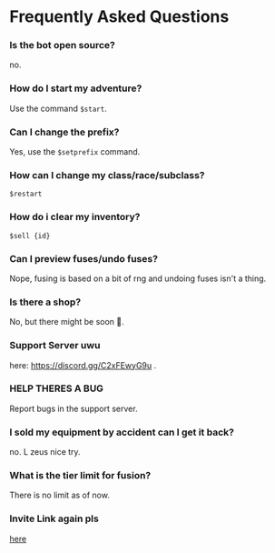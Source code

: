# Frequently Asked Questions

### Is the bot open source?
no.

### How do I start my adventure?
Use the command `$start`.

### Can I change the prefix?
Yes, use the `$setprefix` command.

### How can I change my class/race/subclass?
`$restart`

### How do i clear my inventory?
`$sell {id}` 

### Can I preview fuses/undo fuses?
Nope, fusing is based on a bit of rng and undoing fuses isn't a thing.

### Is there a shop?
No, but there might be soon 👀.

### Support Server uwu
here: https://discord.gg/C2xFEwyG9u .

### HELP THERES A BUG
Report bugs in the support server.

### I sold my equipment by accident can I get it back?
no. L zeus nice try.

### What is the tier limit for fusion?
There is no limit as of now.

### Invite Link again pls
[here](https://discord.com/oauth2/authorize?client_id=989440183428599849&permissions=139586824256&scope=bot)


